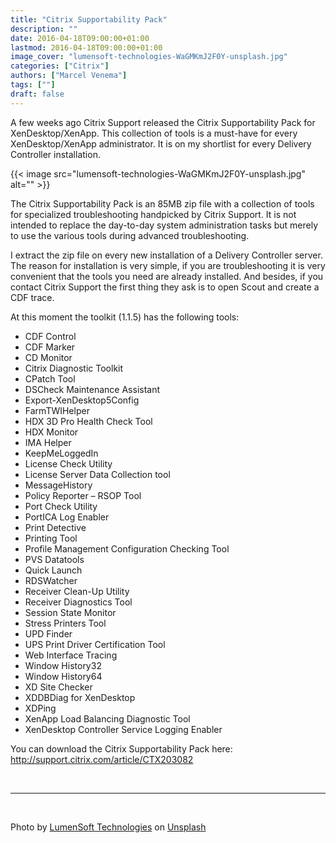 ```yaml
---
title: "Citrix Supportability Pack"
description: ""
date: 2016-04-18T09:00:00+01:00
lastmod: 2016-04-18T09:00:00+01:00
image_cover: "lumensoft-technologies-WaGMKmJ2F0Y-unsplash.jpg"
categories: ["Citrix"]
authors: ["Marcel Venema"] 
tags: [""]
draft: false
---
```


A few weeks ago Citrix Support released the Citrix Supportability Pack for XenDesktop/XenApp. This collection of tools is a must-have for every XenDesktop/XenApp administrator. It is on my shortlist for every Delivery Controller installation. 

<!--more-->
{{< image src="lumensoft-technologies-WaGMKmJ2F0Y-unsplash.jpg" alt="" >}}

The Citrix Supportability Pack is an 85MB zip file with a collection of tools for specialized troubleshooting handpicked by Citrix Support. It is not intended to replace the day-to-day system administration tasks but merely to use the various tools during advanced troubleshooting.


I extract the zip file on every new installation of a Delivery Controller server. The reason for installation is very simple, if you are troubleshooting it is very convenient that the tools you need are already installed. And besides, if you contact Citrix Support the first thing they ask is to open Scout and create a CDF trace.


At this moment the toolkit (1.1.5) has the following tools:


- CDF Control
- CDF Marker
- CD Monitor
- Citrix Diagnostic Toolkit
- CPatch Tool
- DSCheck Maintenance Assistant
- Export-XenDesktop5Config
- FarmTWIHelper
- HDX 3D Pro Health Check Tool
- HDX Monitor
- IMA Helper
- KeepMeLoggedIn
- License Check Utility
- License Server Data Collection tool
- MessageHistory
- Policy Reporter – RSOP Tool
- Port Check Utility
- PortICA Log Enabler
- Print Detective
- Printing Tool
- Profile Management Configuration Checking Tool
- PVS Datatools
- Quick Launch
- RDSWatcher
- Receiver Clean-Up Utility
- Receiver Diagnostics Tool
- Session State Monitor
- Stress Printers Tool
- UPD Finder
- UPS Print Driver Certification Tool
- Web Interface Tracing
- Window History32
- Window History64
- XD Site Checker
- XDDBDiag for XenDesktop
- XDPing
- XenApp Load Balancing Diagnostic Tool
- XenDesktop Controller Service Logging Enabler

You can download the Citrix Supportability Pack here: http://support.citrix.com/article/CTX203082

&nbsp;

---
&nbsp;

Photo by <a href="https://unsplash.com/@candelarms?utm_content=creditCopyText&utm_medium=referral&utm_source=unsplash">LumenSoft Technologies</a> on <a href="https://unsplash.com/photos/man-in-white-button-up-shirt-smiling-WaGMKmJ2F0Y?utm_content=creditCopyText&utm_medium=referral&utm_source=unsplash">Unsplash</a>
  
&nbsp;